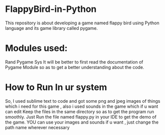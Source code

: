 # FlappyBird-in-Python
This repository is about developing a game named flappy bird using Python language and its game library called pygame.
# Modules used:
Rand
Pygame
Sys
It will be better to first read the documentation of Pygame Module so as to get a better understanding about the code.
# How to Run In ur system
So, I used sublime text to code and got some png and jpeg images of things which i need for this game , also i used sounds in the game which if u want can edit
Keep the files in the same directory so as to get the program run smoothly.
Just Run the file named flappy.py in your IDE to get the demo of the game.
YOU can use your images and sounds if u want , just change the path name wherever necessary
